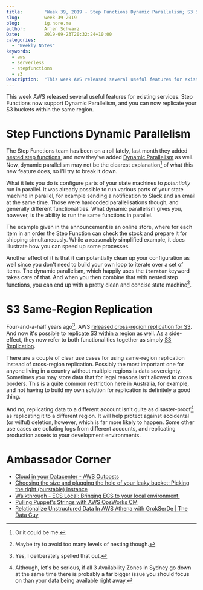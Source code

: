 ```yaml
---
title:        "Week 39, 2019 - Step Functions Dynamic Parallelism; S3 Same-Region Replication"
slug:         week-39-2019
blog:         ig.nore.me  
author:       Arjen Schwarz  
Date:         2019-09-23T20:32:24+10:00
categories:   
  - "Weekly Notes"
keywords:
  - aws
  - serverless
  - stepfunctions 
  - s3
Description:  "This week AWS released several useful features for existing services. Step Functions now support Dynamic Parallelism, and you can now replicate your S3 buckets within the same region."
---
```


This week AWS released several useful features for existing services. Step Functions now support Dynamic Parallelism, and you can now replicate your S3 buckets within the same region.

# Step Functions Dynamic Parallelism

The Step Functions team has been on a roll lately, last month they added [nested step functions](/weekly-notes/week-34-2019/), and now they've added [Dynamic Parallelism](https://aws.amazon.com/blogs/aws/new-step-functions-support-for-dynamic-parallelism/) as well. Now, dynamic parallelism may not be the clearest explanation[^1] of what this new feature does, so I'll try to break it down.

What it lets you do is configure parts of your state machines to *potentially* run in parallel. It was already possible to run various parts of your state machine in parallel, for example sending a notification to Slack and an email at the same time. Those were hardcoded parallelisations though, and generally different functionalities. What dynamic parallelism gives you, however, is the ability to run the same functions in parallel.

The example given in the announcement is an online store, where for each item in an order the Step Function can check the stock and prepare it for shipping simultaneously. While a reasonably simplified example, it does illustrate how you can speed up some processes.

Another effect of it is that it can potentially clean up your configuration as well since you don't need to build your own loop to iterate over a set of items. The dynamic parallelism, which happily uses the `Iterator` keyword takes care of that. And when you then combine that with nested step functions, you can end up with a pretty clean and concise state machine[^2].

# S3 Same-Region Replication

Four-and-a-half years ago[^3], AWS [released cross-region replication for S3](https://aws.amazon.com/blogs/aws/new-cross-region-replication-for-amazon-s3/). And now it's possible to [replicate S3 within a region](https://aws.amazon.com/about-aws/whats-new/2019/09/amazon-s3-introduces-same-region-replication/) as well. As a side-effect, they now refer to both functionalities together as simply [S3 Replication](https://docs.aws.amazon.com/AmazonS3/latest/dev/replication.html).

There are a couple of clear use cases for using same-region replication instead of cross-region replication. Possibly the most important one for anyone living in a country without multiple regions is data sovereignty. Sometimes you may store data that for legal reasons isn't allowed to cross borders. This is a quite common restriction here in Australia, for example, and not having to build my own solution for replication is definitely a good thing.

And no, replicating data to a different account isn't quite as disaster-proof[^4] as replicating it to a different region. It will help protect against accidental (or wilful) deletion, however, which is far more likely to happen. Some other use cases are collating logs from different accounts, and replicating production assets to your development environments.

# Ambassador Corner

* [Cloud in your Datacenter - AWS Outposts](https://www.linkedin.com/pulse/cloud-your-datacenter-aws-outposts-anshumali-sharma)
* [Choosing the size and plugging the hole of your leaky bucket: Picking the right (burstable) instance](https://www.cloudar.be/awsblog/choosing-the-size-and-plugging-the-hole-of-your-leaky-bucket-picking-the-right-burstable-instance/)
* [Walkthrough - ECS Local: Bringing ECS to your local environment ](https://www.opsguru.io/post/walkthrough-ecs-local)
* [Pulling Puppet's Strings with AWS OpsWorks CM](https://www.sourcedgroup.com/blog/pulling-puppets-strings-with-aws-opsworks)
* [Relationalize Unstructured Data In AWS Athena with GrokSerDe | The Data Guy](https://thedataguy.in/relationalize-unstructured-data-in-aws-athena-with-grokserde/)


[^1]:	Or it could be me.

[^2]:	Maybe try to avoid too many levels of nesting though.

[^3]:	Yes, I deliberately spelled that out.

[^4]:	Although, let's be serious, if all 3 Availability Zones in Sydney go down at the same time there is probably a far bigger issue you should focus on than your data being available right away.